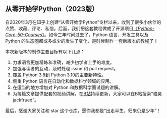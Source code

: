 ## 从零开始学Python（2023版）

自2020年3月在知乎上创建“从零开始学Python”专栏以来，收到了很多小伙伴的点赞、收藏、评论、私信。后面，我们把这套教程做成了开源项目[《*Python-Core-50-Courses*》](https://github.com/jackfrued/Python-Core-50-Courses)。如今三年时间过去了，Python 语言、开发工具以及 Python 的生态圈都或多或少的发生了变化，是时候制作一套新版本的教程了！

本次新版本的制作主要目标有以下几点：

1. 力求语言更加精炼和准确，减少初学者上手的难度。
2. 加强与读者的互动，及时处理 issue 和 pull request。
3. 覆盖 Python 3.8到 Python 3.10的主要新特性。
4. 侧重 Python 语言在自动化和数据科学领域的应用。
5. 在适当的地方增加对 Python 和数据科学面试题的讲解。
6. 为每篇文章提供配套的视频讲解，在[B站](https://space.bilibili.com/1177252794)持续更新，大家可以在B站搜索“骆昊jackfrued”。

最后，感谢大家关注和 star 这个仓库，愿你我都是“出走半生，归来仍是少年”！
